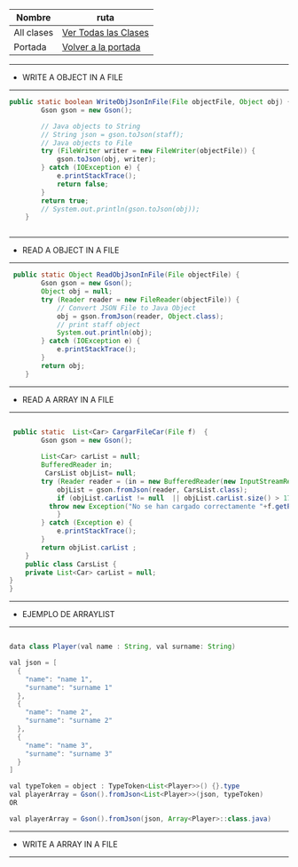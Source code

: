 | Nombre  | ruta |
| ------ | ------ |
|All clases |[ Ver Todas las Clases](../../../../../../../class.md)|
|Portada |[ Volver a la portada ](../../../../../../../README.md)|

----
* WRITE A OBJECT IN A FILE
----

```JAVA
public static boolean WriteObjJsonInFile(File objectFile, Object obj) {
        Gson gson = new Gson();

        // Java objects to String
        // String json = gson.toJson(staff);
        // Java objects to File
        try (FileWriter writer = new FileWriter(objectFile)) {
            gson.toJson(obj, writer);
        } catch (IOException e) {
            e.printStackTrace();
            return false;
        }
        return true;
        // System.out.println(gson.toJson(obj));
    }



```
----
* READ A OBJECT IN A FILE
----

```JAVA
 public static Object ReadObjJsonInFile(File objectFile) {
        Gson gson = new Gson();
        Object obj = null;
        try (Reader reader = new FileReader(objectFile)) {
            // Convert JSON File to Java Object
            obj = gson.fromJson(reader, Object.class);
            // print staff object
            System.out.println(obj);
        } catch (IOException e) {
            e.printStackTrace();
        }
        return obj;
    }

```
----
* READ A ARRAY IN A FILE 
----

```JAVA

 public static  List<Car> CargarFileCar(File f)  {
        Gson gson = new Gson();
       
        List<Car> carList = null;
        BufferedReader in;
         CarsList objList= null;
        try (Reader reader = (in = new BufferedReader(new InputStreamReader(new FileInputStream(f), "utf-8")))) {
            objList = gson.fromJson(reader, CarsList.class);
            if (objList.carList != null  || objList.carList.size() > 17) {
          throw new Exception("No se han cargado correctamente "+f.getPath());
            }
        } catch (Exception e) {
            e.printStackTrace();
        }
        return objList.carList ;
    }
    public class CarsList {
    private List<Car> carList = null;
}
}
```
----
* EJEMPLO DE ARRAYLIST  
----

```JAVA

data class Player(val name : String, val surname: String)

val json = [
  {
    "name": "name 1",
    "surname": "surname 1"
  },
  {
    "name": "name 2",
    "surname": "surname 2"
  },
  {
    "name": "name 3",
    "surname": "surname 3"
  }
]

val typeToken = object : TypeToken<List<Player>>() {}.type
val playerArray = Gson().fromJson<List<Player>>(json, typeToken)
OR

val playerArray = Gson().fromJson(json, Array<Player>::class.java)


```



----
* WRITE A ARRAY IN A FILE 
----

```JAVA


```
